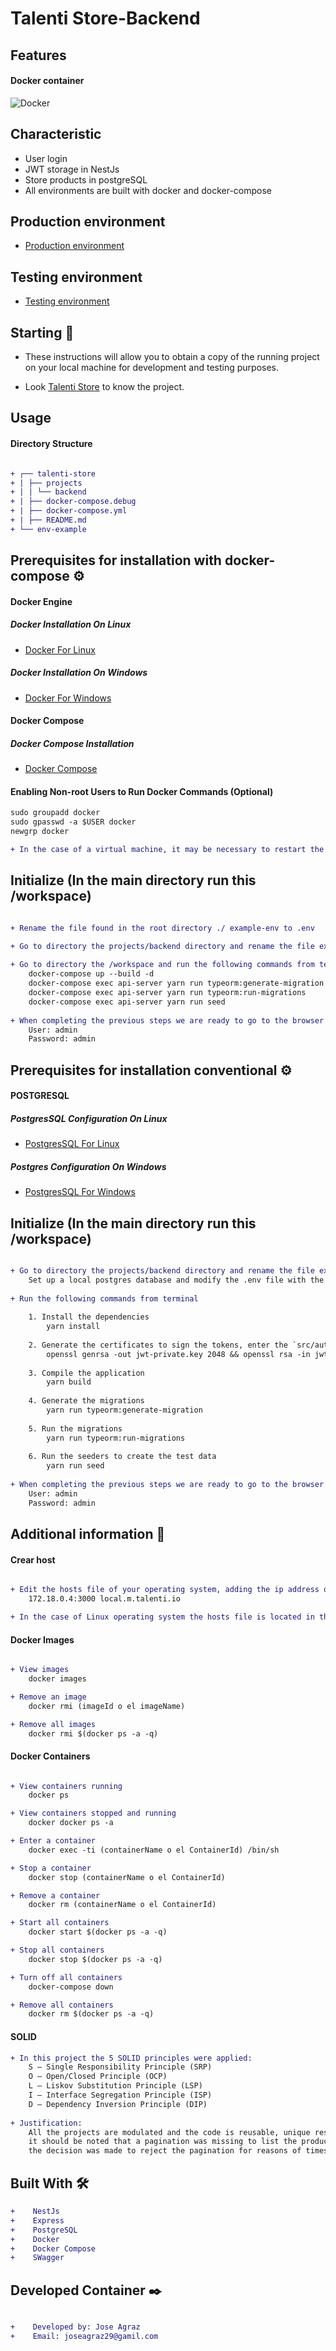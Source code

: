 # Talenti Store-Backend

## Features

#### Docker container
![Docker](file/docker.jpg)

## Characteristic
* User login
* JWT storage in NestJs
* Store products in postgreSQL
* All environments are built with docker and docker-compose

## Production environment
* [Production environment](http://localhost:3000/auths/login)

## Testing environment
* [Testing environment](http://localhost:3000/auths/login)

## Starting 🚀

*  These instructions will allow you to obtain a copy of the running project on your local machine for development and testing purposes.

* Look [Talenti Store]() to know the project.

## Usage

#### Directory Structure
```diff

+ ┌── talenti-store
+ | ├── projects
+ | | └── backend
+ | ├── docker-compose.debug
+ | ├── docker-compose.yml
+ | ├── README.md
+ └── env-example

```

## Prerequisites for installation with docker-compose ⚙️

#### Docker Engine

##### Docker Installation On Linux
* [Docker For Linux](https://docs.docker.com/install/linux/docker-ce/ubuntu/)

##### Docker Installation On Windows
* [Docker For Windows](https://docs.docker.com/docker-for-windows/install/)

#### Docker Compose

##### Docker Compose Installation
* [Docker Compose](https://docs.docker.com/compose/install/)

#### Enabling Non-root Users to Run Docker Commands (Optional)
```diff
sudo groupadd docker
sudo gpasswd -a $USER docker
newgrp docker

+ In the case of a virtual machine, it may be necessary to restart the virtual machine for the changes to take effect.

```

## Initialize (In the main directory run this /workspace)

```diff

+ Rename the file found in the root directory ./ example-env to .env

+ Go to directory the projects/backend directory and rename the file example-env to .env
    
+ Go to directory the /workspace and run the following commands from terminal
    docker-compose up --build -d
    docker-compose exec api-server yarn run typeorm:generate-migration
    docker-compose exec api-server yarn run typeorm:run-migrations
    docker-compose exec api-server yarn run seed
    
+ When completing the previous steps we are ready to go to the browser to start using our application go to browser to url http://localhost:3000/auths/login
    User: admin
    Password: admin
```

## Prerequisites for installation conventional ⚙️

#### POSTGRESQL

##### PostgresSQL Configuration On Linux
* [PostgresSQL For Linux](https://www.postgresql.org/download/linux/ubuntu/)

##### Postgres Configuration On Windows
* [PostgresSQL For Windows](https://www.postgresql.org/download/windows/)

## Initialize (In the main directory run this /workspace)

```diff

+ Go to directory the projects/backend directory and rename the file example-env to .env
    Set up a local postgres database and modify the .env file with the connection parameters
    
+ Run the following commands from terminal
    
    1. Install the dependencies
        yarn install
        
    2. Generate the certificates to sign the tokens, enter the `src/auth/certs` folder once inside, execute the following command:
        openssl genrsa -out jwt-private.key 2048 && openssl rsa -in jwt-private.key -pubout -out jwt-public.key
    
    3. Compile the application
        yarn build
    
    4. Generate the migrations
        yarn run typeorm:generate-migration
    
    5. Run the migrations
        yarn run typeorm:run-migrations
    
    6. Run the seeders to create the test data
        yarn run seed
    
+ When completing the previous steps we are ready to go to the browser to start using our application go to browser to url http://localhost:3000/auths/login
    User: admin
    Password: admin
```

## Additional information 📖

#### Crear host
```diff

+ Edit the hosts file of your operating system, adding the ip address of the nginx container and the hostnames example:
    172.18.0.4:3000 local.m.talenti.io

+ In the case of Linux operating system the hosts file is located in the etc directory (/etc/hosts).

```

#### Docker Images
```diff

+ View images
    docker images

+ Remove an image
    docker rmi (imageId o el imageName)

+ Remove all images
    docker rmi $(docker ps -a -q)

```

#### Docker Containers
```diff

+ View containers running
    docker ps

+ View containers stopped and running
    docker docker ps -a

+ Enter a container
    docker exec -ti (containerName o el ContainerId) /bin/sh

+ Stop a container
    docker stop (containerName o el ContainerId)

+ Remove a container
    docker rm (containerName o el ContainerId)

+ Start all containers
    docker start $(docker ps -a -q)

+ Stop all containers
    docker stop $(docker ps -a -q)

+ Turn off all containers
    docker-compose down

+ Remove all containers
    docker rm $(docker ps -a -q)

```

#### SOLID
```diff
+ In this project the 5 SOLID principles were applied:
    S – Single Responsibility Principle (SRP)
    O – Open/Closed Principle (OCP)
    L – Liskov Substitution Principle (LSP)
    I – Interface Segregation Principle (ISP)
    D – Dependency Inversion Principle (DIP)
    
+ Justification:
    All the projects are modulated and the code is reusable, unique responsibilities were delegated to each project, 
    it should be noted that a pagination was missing to list the products but because a demonstration is being carried out, 
    the decision was made to reject the pagination for reasons of times.
```

## Built With 🛠️
```diff
+    NestJs
+    Express
+    PostgreSQL
+    Docker
+    Docker Compose
+    SWagger
```

## Developed Container ✒️
```diff

+    Developed by: Jose Agraz 
+    Email: joseagraz29@gamil.com
```